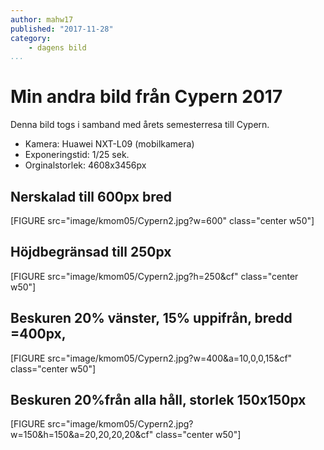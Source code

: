 ```yaml
---
author: mahw17
published: "2017-11-28"
category:
    - dagens bild
...
```

Min andra bild från Cypern 2017
==================================
Denna bild togs i samband med årets semesterresa till Cypern.

* Kamera: Huawei NXT-L09 (mobilkamera)
* Exponeringstid: 1/25 sek.
* Orginalstorlek: 4608x3456px

Nerskalad till 600px bred
--------
[FIGURE src="image/kmom05/Cypern2.jpg?w=600" class="center w50"]

Höjdbegränsad till 250px
--------

[FIGURE src="image/kmom05/Cypern2.jpg?h=250&cf" class="center w50"]

Beskuren 20% vänster, 15% uppifrån, bredd =400px,
--------

[FIGURE src="image/kmom05/Cypern2.jpg?w=400&a=10,0,0,15&cf" class="center w50"]



Beskuren 20%från alla håll, storlek 150x150px
--------

[FIGURE src="image/kmom05/Cypern2.jpg?w=150&h=150&a=20,20,20,20&cf" class="center w50"]
